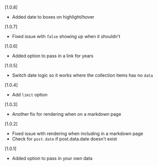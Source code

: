 [1.0.8]

- Added date to boxes on highlight/hover
 
[1.0.7]

- Fixed issue with `false` showing up when it shouldn't

[1.0.6]

- Added option to pass in a link for years

[1.0.5]

- Switch date logic so it works where the collection items has no `data`

[1.0.4]

- Add `limit` option

[1.0.3]

- Another fix for rendering when on a markdown page

[1.0.2]

- Fixed issue with rendering when including in a markdown page
- Check for `post.date` if post.data.date doesn't exist

[1.0.1]

- Added option to pass in your own data